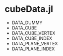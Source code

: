 # cubeData.jl

* DATA_DUMMY
* DATA_CUBE
* DATA_CUBE_VERTEX
* DATA_CUBE_INDEX 
* DATA_PLANE_VERTEX
* DATA_PLANE_INDEX 
